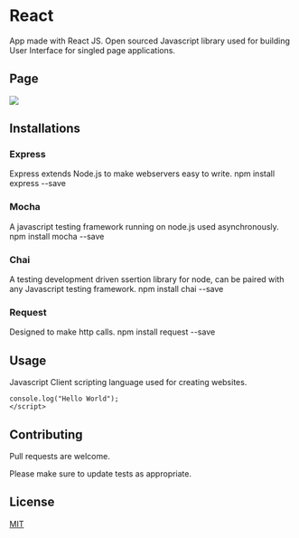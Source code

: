 # React

App made with React JS. Open sourced Javascript library used for building User Interface for singled page applications.


## Page
![](E-Commerce-Mongo/React-Project/public/img/sitePage.png)
 
## Installations

### Express

Express extends Node.js to make webservers easy to write.
npm install express --save

### Mocha

A javascript testing framework running on node.js used asynchronously.
npm install mocha --save

### Chai

A testing development driven ssertion library for node, can be paired with any Javascript testing framework.
npm install chai --save

### Request

Designed to make http calls.
npm install request --save

## Usage

Javascript
Client scripting language used for creating websites.

```<script>
console.log("Hello World");
</script>
```

## Contributing
Pull requests are welcome. 

Please make sure to update tests as appropriate.

## License
[MIT](https://github.com/ShirleyDamiron/E-Commerce-Mongo/blob/master/LICENSE)
